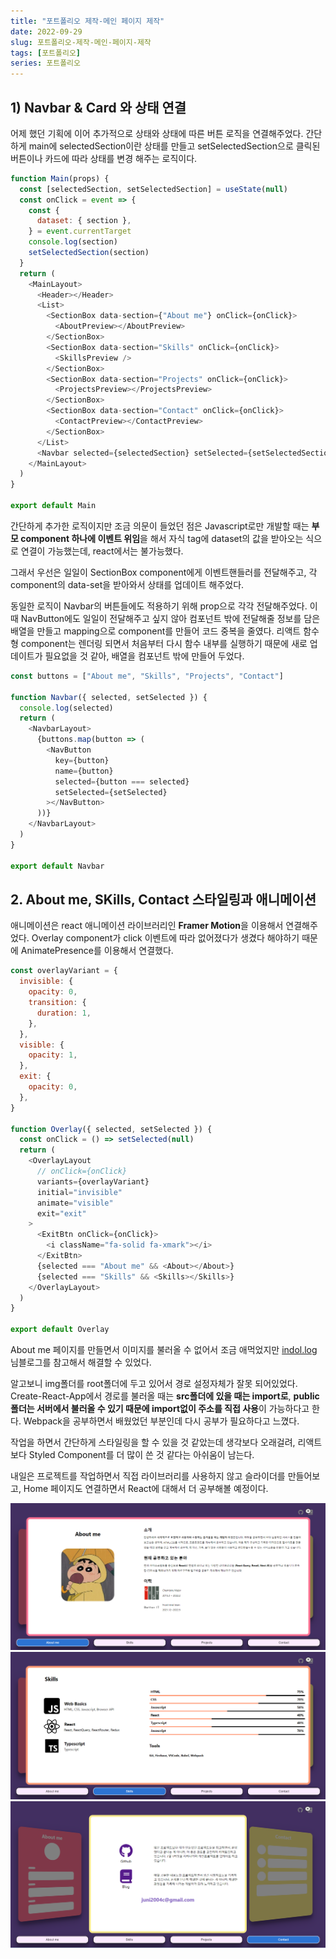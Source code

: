 ```yaml
---
title: "포트폴리오 제작-메인 페이지 제작"
date: 2022-09-29
slug: 포트폴리오-제작-메인-페이지-제작
tags: [포트폴리오]
series: 포트폴리오
---
```


## 1) Navbar & Card 와 상태 연결

어제 했던 기획에 이어 추가적으로 상태와 상태에 따른 버튼 로직을 연결해주었다. 간단하게 main에 selectedSection이란 상태를 만들고 setSelectedSection으로 클릭된 버튼이나 카드에 따라 상태를 변경 해주는 로직이다.

```javascript
function Main(props) {
  const [selectedSection, setSelectedSection] = useState(null)
  const onClick = event => {
    const {
      dataset: { section },
    } = event.currentTarget
    console.log(section)
    setSelectedSection(section)
  }
  return (
    <MainLayout>
      <Header></Header>
      <List>
        <SectionBox data-section={"About me"} onClick={onClick}>
          <AboutPreview></AboutPreview>
        </SectionBox>
        <SectionBox data-section="Skills" onClick={onClick}>
          <SkillsPreview />
        </SectionBox>
        <SectionBox data-section="Projects" onClick={onClick}>
          <ProjectsPreview></ProjectsPreview>
        </SectionBox>
        <SectionBox data-section="Contact" onClick={onClick}>
          <ContactPreview></ContactPreview>
        </SectionBox>
      </List>
      <Navbar selected={selectedSection} setSelected={setSelectedSection} />
    </MainLayout>
  )
}

export default Main
```

간단하게 추가한 로직이지만 조금 의문이 들었던 점은 Javascript로만 개발할 때는 **부모 component 하나에 이벤트 위임**을 해서 자식 tag에 dataset의 값을 받아오는 식으로 연결이 가능했는데, react에서는 불가능했다.

그래서 우선은 일일이 SectionBox component에게 이벤트핸들러를 전달해주고, 각 component의 data-set을 받아와서 상태를 업데이트 해주었다.

동일한 로직이 Navbar의 버튼들에도 적용하기 위해 prop으로 각각 전달해주었다. 이때 NavButton에도 일일이 전달해주고 싶지 않아 컴포넌트 밖에 전달해줄 정보를 담은 배열을 만들고 mapping으로 component를 만들어 코드 중복을 줄였다. 리액트 함수형 component는 렌더링 되면서 처음부터 다시 함수 내부를 실행하기 때문에 새로 업데이트가 필요없을 것 같아, 배열을 컴포넌트 밖에 만들어 두었다.

```javascript
const buttons = ["About me", "Skills", "Projects", "Contact"]

function Navbar({ selected, setSelected }) {
  console.log(selected)
  return (
    <NavbarLayout>
      {buttons.map(button => (
        <NavButton
          key={button}
          name={button}
          selected={button === selected}
          setSelected={setSelected}
        ></NavButton>
      ))}
    </NavbarLayout>
  )
}

export default Navbar
```

## 2. About me, SKills, Contact 스타일링과 애니메이션

애니메이션은 react 애니메이션 라이브러리인 <b>Framer Motion</b>을 이용해서 연결해주었다. Overlay component가 click 이벤트에 따라 없어졌다가 생겼다 해야하기 때문에 AnimatePresence를 이용해서 연결했다.

```javascript
const overlayVariant = {
  invisible: {
    opacity: 0,
    transition: {
      duration: 1,
    },
  },
  visible: {
    opacity: 1,
  },
  exit: {
    opacity: 0,
  },
}

function Overlay({ selected, setSelected }) {
  const onClick = () => setSelected(null)
  return (
    <OverlayLayout
      // onClick={onClick}
      variants={overlayVariant}
      initial="invisible"
      animate="visible"
      exit="exit"
    >
      <ExitBtn onClick={onClick}>
        <i className="fa-solid fa-xmark"></i>
      </ExitBtn>
      {selected === "About me" && <About></About>}
      {selected === "Skills" && <Skills></Skills>}
    </OverlayLayout>
  )
}

export default Overlay
```

About me 페이지를 만들면서 이미지를 불러올 수 없어서 조금 애먹었지만 [indol.log](https://velog.io/@ingdol2/React-image-%EA%B2%BD%EB%A1%9C-%EC%84%A4%EC%A0%95%ED%95%98%EA%B8%B0) 님블로그를 참고해서 해결할 수 있었다.

알고보니 img폴더를 root폴더에 두고 있어서 경로 설정자체가 잘못 되어있었다. Create-React-App에서 경로를 불러올 때는 **src폴더에 있을 때는 import로**, **public 폴더는 서버에서 불러올 수 있기 때문에 import없이 주소를 직접 사용**이 가능하다고 한다. Webpack을 공부하면서 배웠었던 부분인데 다시 공부가 필요하다고 느꼈다.

작업을 하면서 간단하게 스타일링을 할 수 있을 것 같았는데 생각보다 오래걸려, 리액트보다 Styled Component를 더 많이 쓴 것 같다는 아쉬움이 남는다.

내일은 프로젝트를 작업하면서 직접 라이브러리를 사용하지 않고 슬라이더를 만들어보고, Home 페이지도 연결하면서 React에 대해서 더 공부해볼 예정이다.

![1](1.png)
![2](2.png)
![3](3.png)
